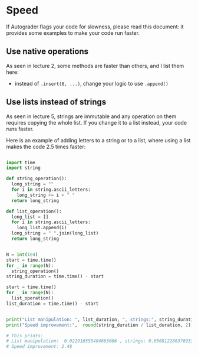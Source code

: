 # Speed

If Autograder flags your code for slowness, please read this document: it provides some examples to make your code run faster.

## Use native operations

As seen in lecture 2, some methods are faster than others, and I list them here:

- instead of `.insert(0, ...)`, change your logic to use `.append()`

## Use lists instead of strings

As seen in lecture 5, strings are immutable and any operation on them requires copying the whole list. If you change it to a list instead, your code runs faster.

Here is an example of adding letters to a string or to a list, where using a list makes the code 2.5 times faster:

``` python

import time
import string

def string_operation():
  long_string = ""
  for i in string.ascii_letters:
    long_string += i + " "
  return long_string

def list_operation():
  long_list = []
  for i in string.ascii_letters:
    long_list.append(i)
  long_string = " ".join(long_list)
  return long_string


N = int(1e4)
start = time.time()
for _ in range(N):
  string_operation()
string_duration = time.time() - start

start = time.time()
for _ in range(N):
  list_operation()
list_duration = time.time() - start


print("List manipulation: ", list_duration, ", strings:", string_duration)
print("Speed improvement:",  round(string_duration / list_duration, 2))

# This prints:
# List manipulation:  0.022916555404663086 , strings: 0.056812286376953125
# Speed improvement: 2.48
```
